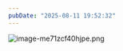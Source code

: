 ```yaml
---
pubDate: "2025-08-11 19:52:32"
---
```


![image-me71zcf40hjpe.png](https://cdn.jsdelivr.net/gh/SUNSIR007/picx-images-hosting@master/images/2025/08/image-me71zcf40hjpe.png)
